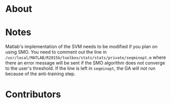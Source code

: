 # About 

# Notes 

Matlab's implementation of the SVM needs to be modified if you plan on using SMO. You need to comment out the line in `/usr/local/MATLAB/R2015b/toolbox/stats/stats/private/seqminopt.m` where there an error message will be sent if the SMO algorithm does not converge to the user's threshold. If the line is left in `seqminopt`, the GA will not run because of the anti-training step. 

# Contributors 


